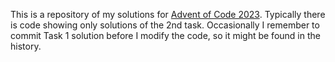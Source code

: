 
This is a repository of my solutions for [Advent of Code 2023](https://adventofcode.com/2023). Typically there is code showing only solutions of the 2nd task. Occasionally I remember to commit Task 1 solution before I modify the code, so it might be found in the history.

